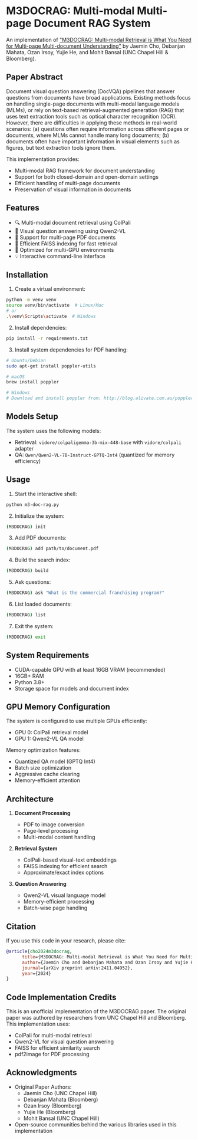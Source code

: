 # M3DOCRAG: Multi-modal Multi-page Document RAG System

An implementation of ["M3DOCRAG: Multi-modal Retrieval is What You Need for Multi-page Multi-document Understanding"](https://arxiv.org/abs/2411.04952) by Jaemin Cho, Debanjan Mahata, Ozan Irsoy, Yujie He, and Mohit Bansal (UNC Chapel Hill & Bloomberg).

## Paper Abstract

Document visual question answering (DocVQA) pipelines that answer questions from documents have broad applications. Existing methods focus on handling single-page documents with multi-modal language models (MLMs), or rely on text-based retrieval-augmented generation (RAG) that uses text extraction tools such as optical character recognition (OCR). However, there are difficulties in applying these methods in real-world scenarios: (a) questions often require information across different pages or documents, where MLMs cannot handle many long documents; (b) documents often have important information in visual elements such as figures, but text extraction tools ignore them.

This implementation provides:
- Multi-modal RAG framework for document understanding
- Support for both closed-domain and open-domain settings
- Efficient handling of multi-page documents
- Preservation of visual information in documents

## Features

- 🔍 Multi-modal document retrieval using ColPali
- 🤖 Visual question answering using Qwen2-VL
- 📄 Support for multi-page PDF documents
- 💾 Efficient FAISS indexing for fast retrieval
- 🎯 Optimized for multi-GPU environments
- 💡 Interactive command-line interface

## Installation

1. Create a virtual environment:
```bash
python -m venv venv
source venv/bin/activate  # Linux/Mac
# or
.\venv\Scripts\activate  # Windows
```

2. Install dependencies:
```bash
pip install -r requirements.txt
```

3. Install system dependencies for PDF handling:
```bash
# Ubuntu/Debian
sudo apt-get install poppler-utils

# macOS
brew install poppler

# Windows
# Download and install poppler from: http://blog.alivate.com.au/poppler-windows/
```

## Models Setup

The system uses the following models:
- Retrieval: `vidore/colpaligemma-3b-mix-448-base` with `vidore/colpali` adapter
- QA: `Qwen/Qwen2-VL-7B-Instruct-GPTQ-Int4` (quantized for memory efficiency)

## Usage

1. Start the interactive shell:
```bash
python m3-doc-rag.py
```

2. Initialize the system:
```bash
(M3DOCRAG) init
```

3. Add PDF documents:
```bash
(M3DOCRAG) add path/to/document.pdf
```

4. Build the search index:
```bash
(M3DOCRAG) build
```

5. Ask questions:
```bash
(M3DOCRAG) ask "What is the commercial franchising program?"
```

6. List loaded documents:
```bash
(M3DOCRAG) list
```

7. Exit the system:
```bash
(M3DOCRAG) exit
```

## System Requirements

- CUDA-capable GPU with at least 16GB VRAM (recommended)
- 16GB+ RAM
- Python 3.8+
- Storage space for models and document index

## GPU Memory Configuration

The system is configured to use multiple GPUs efficiently:
- GPU 0: ColPali retrieval model
- GPU 1: Qwen2-VL QA model

Memory optimization features:
- Quantized QA model (GPTQ Int4)
- Batch size optimization
- Aggressive cache clearing
- Memory-efficient attention

## Architecture

1. **Document Processing**
   - PDF to image conversion
   - Page-level processing
   - Multi-modal content handling

2. **Retrieval System**
   - ColPali-based visual-text embeddings
   - FAISS indexing for efficient search
   - Approximate/exact index options

3. **Question Answering**
   - Qwen2-VL visual language model
   - Memory-efficient processing
   - Batch-wise page handling

## Citation

If you use this code in your research, please cite:

```bibtex
@article{cho2024m3docrag,
      title={M3DOCRAG: Multi-modal Retrieval is What You Need for Multi-page Multi-document Understanding}, 
      author={Jaemin Cho and Debanjan Mahata and Ozan Irsoy and Yujie He and Mohit Bansal},
      journal={arXiv preprint arXiv:2411.04952},
      year={2024}
}
```

## Code Implementation Credits

This is an unofficial implementation of the M3DOCRAG paper. The original paper was authored by researchers from UNC Chapel Hill and Bloomberg. This implementation uses:
- ColPali for multi-modal retrieval
- Qwen2-VL for visual question answering
- FAISS for efficient similarity search
- pdf2image for PDF processing

## Acknowledgments

- Original Paper Authors:
  - Jaemin Cho (UNC Chapel Hill)
  - Debanjan Mahata (Bloomberg)
  - Ozan Irsoy (Bloomberg)
  - Yujie He (Bloomberg)
  - Mohit Bansal (UNC Chapel Hill)
- Open-source communities behind the various libraries used in this implementation

